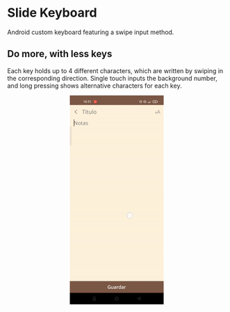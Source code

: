 # Slide Keyboard

Android custom keyboard featuring a swipe input method.

## Do more, with less keys

Each key holds up to 4 different characters, which are written by swiping in the corresponding direction.
Single touch inputs the background number, and long pressing shows alternative characters for each key.

<p align="center">
    <img src="https://github.com/luisboto/SlideKeyboard/blob/master/keyboard.gif?raw=true" alt="Keyboard usage example"/>
</p>
